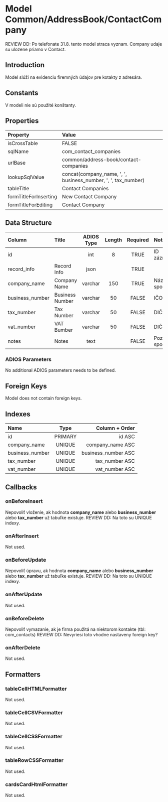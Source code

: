 # Model Common/AddressBook/ContactCompany

REVIEW DD: Po telefonate 31.8. tento model straca vyznam. Company udaje su ulozene priamo v Contact.

## Introduction
Model slúži na evidenciu firemných údajov pre kotakty z adresára.

## Constants
V modeli nie sú použité konštanty.

## Properties
| Property              | Value                                                         |
| :-------------------- | :------------------------------------------------------------ |
| isCrossTable          | FALSE                                                         |
| sqlName               | com_contact_companies                                         |
| urlBase               | common/address-book/contact-companies                         |
| lookupSqlValue        | concat(company_name, ', ', business_number, ', ', tax_number) |
| tableTitle            | Contact Companies                                             |
| formTitleForInserting | New Contact Company                                           |
| formTitleForEditing   | Contact Company                                               |

## Data Structure
| Column          | Title           | ADIOS Type | Length | Required | Notes                |
| :-------------- | :-------------- | :--------: | :----: | :------: | :------------------- |
| id              |                 |    int     |   8    |   TRUE   | ID záznamu           |
| record_info     | Record Info     |    json    |        |   TRUE   |                      |
| company_name    | Company Name    |  varchar   |  150   |   TRUE   | Názov spoločnosti    |
| business_number | Business Number |  varchar   |   50   |  FALSE   | IČO                  |
| tax_number      | Tax Number      |  varchar   |   50   |  FALSE   | DIČ                  |
| vat_number      | VAT Bumber      |  varchar   |   50   |  FALSE   | DIČ DPH              |
| notes           | Notes           |    text    |        |  FALSE   | Poznámka spoločnosti |

### ADIOS Parameters
No additional ADIOS parameters needs to be defined.

## Foreign Keys
Model does not contain foreign keys.

## Indexes
| Name            |  Type   |      Column + Order |
| :-------------- | :-----: | ------------------: |
| id              | PRIMARY |              id ASC |
| company_name    | UNIQUE  |    company_name ASC |
| business_number | UNIQUE  | business_number ASC |
| tax_number      | UNIQUE  |      tax_number ASC |
| vat_number      | UNIQUE  |      vat_number ASC |

## Callbacks

### onBeforeInsert
Nepovoliť vloženie, ak hodnota **company_name** alebo **business_number** alebo **tax_number** už tabuľke existuje.
REVIEW DD: Na toto su UNIQUE indexy.

### onAfterInsert
Not used.

### onBeforeUpdate
Nepovoliť úpravu, ak hodnota **company_name** alebo **business_number** alebo **tax_number** už tabuľke existuje.
REVIEW DD: Na toto su UNIQUE indexy.

### onAfterUpdate
Not used.

### onBeforeDelete
Nepovoliť vymazanie, ak je firma použitá na niektorom kontakte (tbl: com_contacts)
REVIEW DD: Nevyriesi toto vhodne nastaveny foreign key?

### onAfterDelete
Not used.

## Formatters

### tableCellHTMLFormatter
Not used.

### tableCellCSVFormatter
Not used.

### tableCellCSSFormatter
Not used.

### tableRowCSSFormatter
Not used.

### cardsCardHtmlFormatter
Not used.
